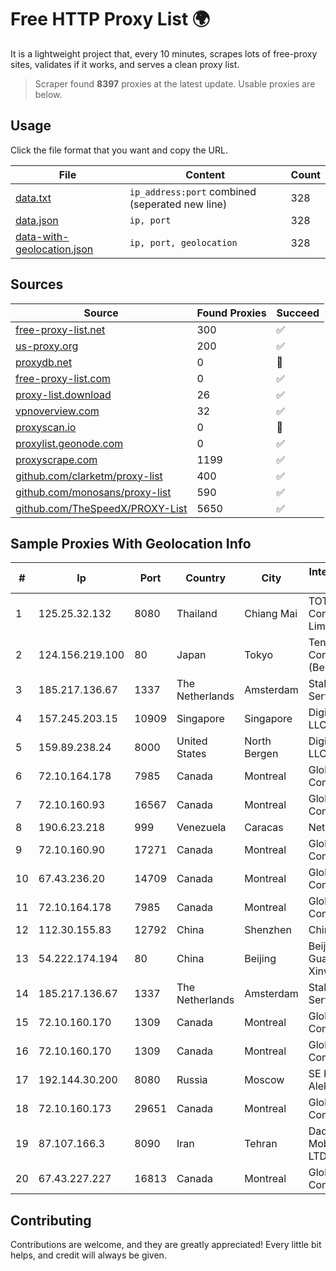 
# Free HTTP Proxy List 🌍

It is a lightweight project that, every 10 minutes, scrapes lots of free-proxy sites, validates if it works, and serves a clean proxy list.


> Scraper found **8397** proxies at the latest update. Usable proxies are below.

## Usage

Click the file format that you want and copy the URL.


|File|Content|Count|
|----|-------|-----|
|[data.txt](https://raw.githubusercontent.com/themiralay/Proxy-List-World/master/data.txt)|`ip_address:port` combined (seperated new line)|328|
|[data.json](https://raw.githubusercontent.com/themiralay/Proxy-List-World/master/data.json)|`ip, port`|328|
|[data-with-geolocation.json](https://raw.githubusercontent.com/themiralay/Proxy-List-World/master/data-with-geolocation.json)|`ip, port, geolocation`|328|

## Sources

|Source|Found Proxies|Succeed|
|------|-------------|-------|
|[free-proxy-list.net](https://free-proxy-list.net)|300|✅|
|[us-proxy.org](https://www.us-proxy.org)|200|✅|
|[proxydb.net](http://proxydb.net)|0|🚫|
|[free-proxy-list.com](https://free-proxy-list.com/?page=&port=&type%5B%5D=http&type%5B%5D=https&up_time=0&search=Search)|0|✅|
|[proxy-list.download](https://www.proxy-list.download/HTTP)|26|✅|
|[vpnoverview.com](https://vpnoverview.com/privacy/anonymous-browsing/free-proxy-servers)|32|✅|
|[proxyscan.io](https://www.proxyscan.io)|0|🚫|
|[proxylist.geonode.com](https://proxylist.geonode.com/api/proxy-list?limit=300&page=1&sort_by=lastChecked&sort_type=desc&protocols=http,https)|0|✅|
|[proxyscrape.com](https://api.proxyscrape.com/v2/?request=displayproxies&protocol=http&timeout=10000&country=all&ssl=all&anonymity=all)|1199|✅|
|[github.com/clarketm/proxy-list](https://raw.githubusercontent.com/clarketm/proxy-list/master/proxy-list-raw.txt)|400|✅|
|[github.com/monosans/proxy-list](https://raw.githubusercontent.com/monosans/proxy-list/main/proxies/http.txt)|590|✅|
|[github.com/TheSpeedX/PROXY-List](https://raw.githubusercontent.com/TheSpeedX/PROXY-List/master/http.txt)|5650|✅|


## Sample Proxies With Geolocation Info

|#|Ip|Port|Country|City|Internet Service Provider|
|-|--|----|-------|----|-------------------------|
|1|125.25.32.132|8080|Thailand|Chiang Mai|TOT Public Company Limited|
|2|124.156.219.100|80|Japan|Tokyo|Tencent Cloud Computing (Beijing) Co|
|3|185.217.136.67|1337|The Netherlands|Amsterdam|Stallion Network Services Limited|
|4|157.245.203.15|10909|Singapore|Singapore|DigitalOcean, LLC|
|5|159.89.238.24|8000|United States|North Bergen|DigitalOcean, LLC|
|6|72.10.164.178|7985|Canada|Montreal|GloboTech Communications|
|7|72.10.160.93|16567|Canada|Montreal|GloboTech Communications|
|8|190.6.23.218|999|Venezuela|Caracas|Net Uno|
|9|72.10.160.90|17271|Canada|Montreal|GloboTech Communications|
|10|67.43.236.20|14709|Canada|Montreal|GloboTech Communications|
|11|72.10.164.178|7985|Canada|Montreal|GloboTech Communications|
|12|112.30.155.83|12792|China|Shenzhen|China Mobile|
|13|54.222.174.194|80|China|Beijing|Beijing Guanghuan Xinwang Digital|
|14|185.217.136.67|1337|The Netherlands|Amsterdam|Stallion Network Services Limited|
|15|72.10.160.170|1309|Canada|Montreal|GloboTech Communications|
|16|72.10.160.170|1309|Canada|Montreal|GloboTech Communications|
|17|192.144.30.200|8080|Russia|Moscow|SE Khan Aleksandr Ilich|
|18|72.10.160.173|29651|Canada|Montreal|GloboTech Communications|
|19|87.107.166.3|8090|Iran|Tehran|Dade Pardazi Mobinhost Co LTD|
|20|67.43.227.227|16813|Canada|Montreal|GloboTech Communications|



## Contributing

Contributions are welcome, and they are greatly appreciated! Every
little bit helps, and credit will always be given.

